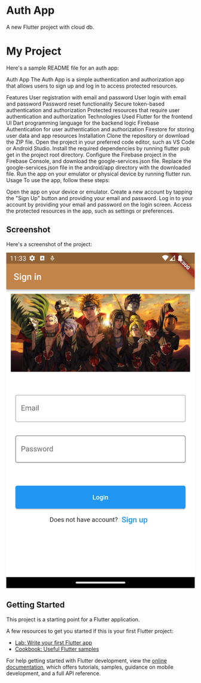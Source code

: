 # Auth App

A new Flutter project with cloud db.

# My Project

Here's a sample README file for an auth app:

Auth App
The Auth App is a simple authentication and authorization app that allows users to sign up and log in to access protected resources.

Features
User registration with email and password
User login with email and password
Password reset functionality
Secure token-based authentication and authorization
Protected resources that require user authentication and authorization
Technologies Used
Flutter for the frontend UI
Dart programming language for the backend logic
Firebase Authentication for user authentication and authorization
Firestore for storing user data and app resources
Installation
Clone the repository or download the ZIP file.
Open the project in your preferred code editor, such as VS Code or Android Studio.
Install the required dependencies by running flutter pub get in the project root directory.
Configure the Firebase project in the Firebase Console, and download the google-services.json file.
Replace the google-services.json file in the android/app directory with the downloaded file.
Run the app on your emulator or physical device by running flutter run.
Usage
To use the app, follow these steps:

Open the app on your device or emulator.
Create a new account by tapping the "Sign Up" button and providing your email and password.
Log in to your account by providing your email and password on the login screen.
Access the protected resources in the app, such as settings or preferences.


## Screenshot

Here's a screenshot of the project:

![Project Screenshot](./assets/Screenshot.png)


## Getting Started

This project is a starting point for a Flutter application.

A few resources to get you started if this is your first Flutter project:

- [Lab: Write your first Flutter app](https://docs.flutter.dev/get-started/codelab)
- [Cookbook: Useful Flutter samples](https://docs.flutter.dev/cookbook)

For help getting started with Flutter development, view the
[online documentation](https://docs.flutter.dev/), which offers tutorials,
samples, guidance on mobile development, and a full API reference.
